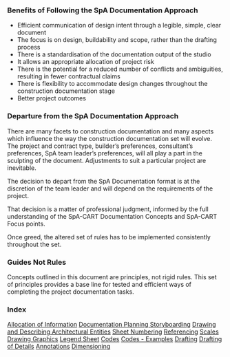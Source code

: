 ### Benefits of Following the SpA Documentation Approach

- Efficient communication of design intent through a legible, simple, clear document
- The focus is on design, buildability and scope, rather than the drafting process
- There is a standardisation of the documentation output of the studio
- It allows an appropriate allocation of project risk
- There is the potential for a reduced number of conflicts and ambiguities, resulting in fewer contractual claims
- There is flexibility to accommodate design changes throughout the construction documentation stage
- Better project outcomes

### Departure from the SpA Documentation Approach

There are many facets to construction documentation and many aspects which influence the way the construction documentation set will evolve. The project and contract type, builder’s preferences, consultant’s preferences, SpA team leader’s preferences, will all play a part in the sculpting of the document. Adjustments to suit a particular project are inevitable.

The decision to depart from the SpA Documentation format is at the discretion of the team leader and will depend on the requirements of the project.

That decision is a matter of professional judgment, informed by the full understanding of the SpA-CART Documentation Concepts and SpA-CART Focus points.

Once  greed, the altered set of rules has to be implemented consistently throughout the set.

### Guides Not Rules

Concepts outlined in this document are principles, not rigid rules. This set of principles provides a base line for tested and efficient ways of completing the project documentation tasks.

### Index

[Allocation of Information](notes/1_Principles/Allocation%20of%20Information.md)
[Documentation Planning Storyboarding](notes/1_Principles/Documentation%20Planning%20Storyboarding.md)
[Drawing and Describing Architectural Entities](notes/1_Principles/Drawing%20and%20Describing%20Architectural%20Entities.md)
[Sheet Numbering](notes/1_Principles/Sheet%20Numbering.md)
[Referencing](notes/1_Principles/Referencing.md)
[Scales](notes/1_Principles/Scales.md)
[Drawing Graphics](notes/1_Principles/Drawing%20Graphics.md)
[Legend Sheet](notes/1_Principles/Legend%20Sheet.md)
[Codes](notes/1_Principles/Codes.md)
[Codes - Examples](notes/1_Principles/Codes%20-%20Examples.md)
[Drafting](notes/1_Principles/Drafting.md)
[Drafting of Details](notes/1_Principles/Drafting%20of%20Details.md)
[Annotations](notes/1_Principles/Annotations.md)
[Dimensioning](notes/1_Principles/Dimensioning.md)

